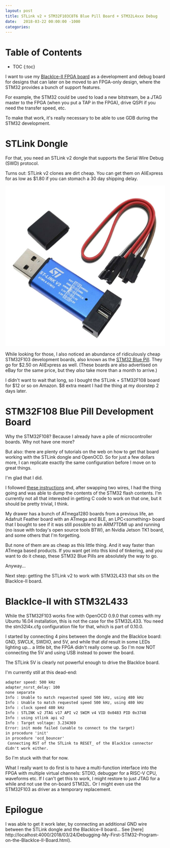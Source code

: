 ```yaml
---
layout: post
title: STLink v2 + STM32F103C8T6 Blue Pill Board + STM32L4xxx Debug
date:   2018-03-22 00:00:00 -1000
categories: 
---
```


# Table of Contents

* TOC
{:toc}

I want to use my [BlackIce-II FPGA board](https://github.com/mystorm-org/BlackIce-II) as a development and 
debug board for designs that can later on be moved to an FPGA-only design, where the STM32 provides a bunch 
of support features.

For example, the STM32 could be used to load a new bitstream, be a JTAG master to the FPGA (when you put a 
TAP in the FPGA), drive QSPI if you need the transfer speed, etc.

To make that work, it's really necessary to be able to use GDB during the STM32 development.

# STLink Dongle

For that, you need an STLink v2 dongle that supports the Serial Wire Debug (SWD) protocol. 

Turns out: STLink v2 clones are dirt cheap. You can get them on AliExpress for as low as $1.80 if you can 
stomach a 30 day shipping delay. 

![STLink v2 Clone](/assets/blackice/STlinkv2-clone.jpg)

While looking for those, I also noticed an abundance of ridiculously cheap STM32F103 development boards, also
known as the [STM32 Blue Pill](https://stm32-base.org/boards/STM32F103C8T6-Blue-Pill.html).
They go for $2.50 on AliExpress as well. (These boards are also advertised on eBay for the same price, but 
they *also* take more than a month to arrive.)

I didn't want to wait that long, so I bought the STLink + STM32F108 board for $12 or so on Amazon. $8 extra meant 
I had the thing at my doorstep 2 days later.

# STM32F108 Blue Pill Development Board

Why the STM32F108? Because I already have a pile of microcontroller boards. Why not have one more? 

But also: there are plenty of tutorials on the web on how to get that board working with the STLink dongle 
and OpenOCD. So for just a few dollars more, I can replicate exactly the same configuration before I move on 
to great things.

I'm glad that I did.

I followed [these instructions](https://github.com/rogerclarkmelbourne/Arduino_STM32/wiki/Programming-an-STM32F103XXX-with-a-generic-%22ST-Link-V2%22-programmer-from-Linux) 
and, after swapping two wires, I had the thing going and was able to dump the contents of the STM32 flash 
contents. I'm currently not all that interested in getting C code to work on that one, but it should be pretty 
trivial, I think.

My drawer has a bunch of ATmega1280 boards from a previous life, an Adafruit Feather board with an ATmega and BLE, 
an LPC\<something\> board that I bought to see if it was still possible to an ARM7TDMI up and running (no issue 
with today's open source tools BTW), an Nvidia Jetson TK1 board, and some others that I'm forgetting. 

But none of them are as cheap as this little thing. And it way faster than ATmega based products. If you want 
get into this kind of tinkering, and you want to do it cheap, these STM32 Blue Pills are absolutely the way to go.

Anyway...

Next step: getting the STLink v2 to work with STM32L433 that sits on the BlackIce-II board.

# BlackIce-II with STM32L433

While the STM32F103 works fine with OpenOCD 0.9.0 that comes with my Ubuntu 16.04 installation, this is not the 
case for the STM32L433. You need the stm32l4x.cfg configuration file for that, which is part of 0.10.0.

I started by connecting 4 pins between the dongle and the BlackIce board: GND, SWCLK, SWDIO, and 5V, and while 
that *did* result in some LEDs lighting up... a little bit, the FPGA didn't really come up. So I'm now NOT connecting 
the 5V and using USB instead to power the board. 

The STLink 5V is clearly not powerful enough to drive the BlackIce board.

I'm currently still at this dead-end:

```
adapter speed: 500 kHz
adapter_nsrst_delay: 100
none separate
Info : Unable to match requested speed 500 kHz, using 480 kHz
Info : Unable to match requested speed 500 kHz, using 480 kHz
Info : clock speed 480 kHz
Info : STLINK v2 JTAG v17 API v2 SWIM v4 VID 0x0483 PID 0x3748
Info : using stlink api v2
Info : Target voltage: 3.234369
Error: init mode failed (unable to connect to the target)
in procedure 'init'
in procedure 'ocd_bouncer'
 Connecting RST of the STLink to RESET_ of the BlackIce connector didn't work either.
```

So I'm stuck with that for now.

What I really want to do first is to have a multi-function interface into the FPGA with multiple virtual channels: 
STDIO, debugger for a RISC-V CPU, waveforms etc. If I can't get this to work, I might restore to just JTAG for a 
while and not use the on-board STM32L. Or I might even use the STM32F103 as driver as a temporary replacement.

# Epilogue

I was able to get it work later, by connecting an additional GND wire between the STLink dongle and the
BlackIce-II board... See [here] http://localhost:4000/2018/03/24/Debugging-My-First-STM32-Program-on-the-BlackIce-II-Board.html).

